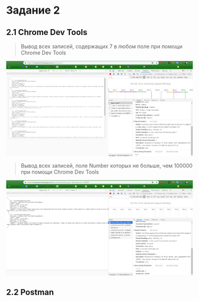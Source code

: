 # Задание 2

## 2.1 Chrome Dev Tools
> Вывод всех записей, содержащих 7 в любом поле при помощи Chrome Dev Tools

![Вывод всех записей, содержащих 7 в любом поле при помощи Chrome Dev Tools](https://github.com/DevRedOWL/icsresume/blob/master/RestApiTest/Chrome_1.png)

> Вывод всех записей, поле Number которых не больше, чем 100000 при помощи Chrome Dev Tools

![Вывод всех записей, поле Number которых не больше, чем 100000 при помощи Chrome Dev Tools](https://github.com/DevRedOWL/icsresume/blob/master/RestApiTest/Chrome_2.png)

## 2.2 Postman

